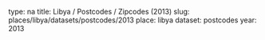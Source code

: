 type: na
title: Libya / Postcodes / Zipcodes (2013)
slug: places/libya/datasets/postcodes/2013
place: libya
dataset: postcodes
year: 2013
